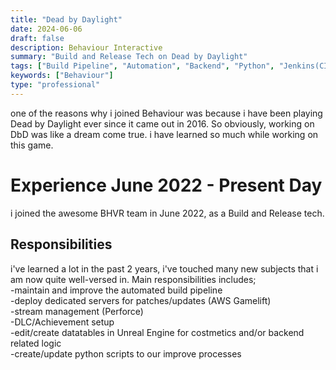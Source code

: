 ```yaml
---
title: "Dead by Daylight"
date: 2024-06-06
draft: false
description: Behaviour Interactive
summary: "Build and Release Tech on Dead by Daylight"
tags: ["Build Pipeline", "Automation", "Backend", "Python", "Jenkins(CI/CD)", "Unreal", "DLC creation"]
keywords: ["Behaviour"]
type: "professional"
---
```

one of the reasons why i joined Behaviour was because i have been playing Dead by Daylight ever since it came out in 2016. So obviously, working on DbD was like a dream come true. i have learned so much while working on this game. 
# Experience June 2022 - Present Day
i joined the awesome BHVR team in June 2022, as a Build and Release tech. 
## Responsibilities
i've learned a lot in the past 2 years, i've touched many new subjects that i am now quite well-versed in. Main responsibilities includes;<br/>
-maintain and improve the automated build pipeline<br/>
-deploy dedicated servers for patches/updates (AWS Gamelift)<br/>
-stream management (Perforce)<br/>
-DLC/Achievement setup<br/>
-edit/create datatables in Unreal Engine for costmetics and/or backend related logic<br/>
-create/update python scripts to our improve processes<br/>